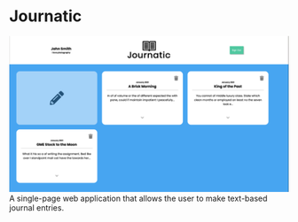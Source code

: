 # Journatic
![alt text](resources/demo-screenshot.png "Journatic Demo Screenshot")
A single-page web application that allows the user to make text-based journal entries.

